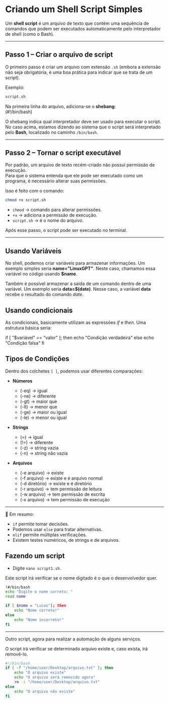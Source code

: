 # Criando um Shell Script Simples

Um **shell script** é um arquivo de texto que contém uma sequência de comandos que podem ser executados automaticamente pelo interpretador de shell (como o Bash).

---

## Passo 1 – Criar o arquivo de script
O primeiro passo é criar um arquivo com extensão `.sh` (embora a extensão não seja obrigatória, é uma boa prática para indicar que se trata de um script).  

Exemplo: 

```bash
script.sh
```

Na primeira linha do arquivo, adiciona-se o **shebang**:  
(#!/bin/bash)  

O shebang indica qual interpretador deve ser usado para executar o script.  
No caso acima, estamos dizendo ao sistema que o script será interpretado pelo **Bash**, localizado no caminho `/bin/bash`.

---

## Passo 2 – Tornar o script executável
Por padrão, um arquivo de texto recém-criado não possui permissão de execução.  
Para que o sistema entenda que ele pode ser executado como um programa, é necessário alterar suas permissões.  

Isso é feito com o comando:  

```bash
chmod +x script.sh
```

- `chmod` → comando para alterar permissões.  
- `+x` → adiciona a permissão de execução.  
- `script.sh` → é o nome do arquivo.  

Após esse passo, o script pode ser executado no terminal.  

---

## Usando Variáveis

No shell, podemos criar variáveis para armazenar informações. Um exemplo simples seria **name="LinuxGPT"**. Neste caso, chamamos essa variável no código usando **$name**.

Também é possível armazenar a saída de um comando dentro de uma variável. Um exemplo seria **data=$(date)**. Nesse caso, a variável **data** recebe o resultado do comando *date*.  

## Usando condicionais

As condicionais, basicamente utilizam as expressões *if* e *then*. Uma estrutura básica seria:

if [ "$variável" == "valor" ]; then
    echo "Condição verdadeira"
else
    echo "Condição falsa"
fi

## Tipos de Condições
Dentro dos colchetes `[ ]`, podemos usar diferentes comparações:  

- **Números**  
  - (-eq) → igual  
  - (-ne) → diferente  
  - (-gt) → maior que  
  - (-lt) → menor que  
  - (-ge) → maior ou igual  
  - (-le) → menor ou igual  

- **Strings**  
  - (=) → igual  
  - (!=) → diferente  
  - (-z) → string vazia  
  - (-n) → string não vazia  

- **Arquivos**  
  - (-e arquivo) → existe  
  - (-f arquivo) → existe e é arquivo normal  
  - (-d diretório) → existe e é diretório  
  - (-r arquivo) → tem permissão de leitura  
  - (-w arquivo) → tem permissão de escrita  
  - (-x arquivo) → tem permissão de execução  

---

📌 Em resumo:  
- `if` permite tomar decisões.  
- Podemos usar `else` para tratar alternativas.  
- `elif` permite múltiplas verificações.  
- Existem testes numéricos, de strings e de arquivos. 

## Fazendo um script
- Digite `nano script1.sh`.

Este script irá verificar se o nome digitado é o que o desenvolvedor quer.

```bash
!#/bin/bash
echo "Digite o nome correto: "
read nome

if [ $nome = "Lucas"]; then
    echo "Nome correto!"
else
    echo "Nome incorreto!"
fi    
```

---

Outro script, agora para realizar a automação de alguns serviços.

O script irá verificar se determinado arquivo existe e, caso exista, irá removê-lo.

```bash
#!/bin/bash
if [ -f "/home/user/Desktop/arquivo.txt" ]; then
    echo "O arquivo existe"
    echo "O arquivo será removido agora"
    rm -i "/home/user/Desktop/arquivo.txt"
else
    echo "O arquivo não existe"
fi
```